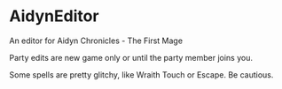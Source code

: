 # AidynEditor
An editor for Aidyn Chronicles - The First Mage

Party edits are new game only or until the party member joins you.

Some spells are pretty glitchy, like Wraith Touch or Escape. Be cautious.
